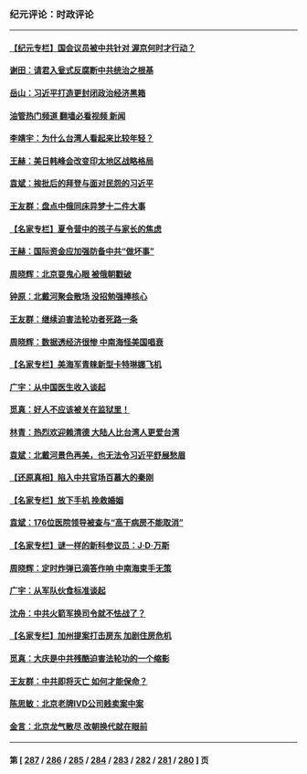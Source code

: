 ### 纪元评论：时政评论
---
#### [【纪元专栏】国会议员被中共针对 渥京何时才行动？](../../pages/nsc1025/n14055343.md?08180330) 
#### [谢田：请君入瓮式反腐断中共统治之根基](../../pages/nsc1025/n14055925.md?08180330) 
#### [岳山：习近平打造更封闭政治经济黑箱](../../pages/nsc1025/n14055641.md?08180330) 
#### [油管热门频道 翻墙必看视频 新闻](ok?08180330)
#### [李靖宇：为什么台湾人看起来比较年轻？](../../pages/nsc1025/n14055857.md?08180330) 
#### [王赫：美日韩峰会改变印太地区战略格局](../../pages/nsc1025/n14055686.md?08180330) 
#### [袁斌：挨批后的拜登与面对民怨的习近平](../../pages/nsc1025/n14055660.md?08180330) 
#### [王友群：盘点中俄同床异梦十二件大事](../../pages/nsc1025/n14055390.md?08180330) 
#### [【名家专栏】夏令营中的孩子与家长的焦虑](../../pages/nsc1025/n14053753.md?08180330) 
#### [王赫：国际资金应加强防备中共“做坏事”](../../pages/nsc1025/n14054757.md?08180330) 
#### [周晓辉：北京耍鬼心眼 被俄朝戳破](../../pages/nsc1025/n14055257.md?08180330) 
#### [钟原：北戴河聚会散场 没招勉强捧核心](../../pages/nsc1025/n14054723.md?08180330) 
#### [王友群：继续迫害法轮功者死路一条](../../pages/nsc1025/n14054575.md?08180330) 
#### [周晓辉：数据透经济很惨 中南海怪美国唱衰](../../pages/nsc1025/n14054560.md?08180330) 
#### [【名家专栏】美海军青睐新型卡特琳娜飞机](../../pages/nsc1025/n14054378.md?08180330) 
#### [广宇：从中国医生收入谈起](../../pages/nsc1025/n14054227.md?08180330) 
#### [觅真：好人不应该被关在监狱里！](../../pages/nsc1025/n14054206.md?08180330) 
#### [林青：热烈欢迎赖清德 大陆人比台湾人更爱台湾](../../pages/nsc1025/n14054171.md?08180330) 
#### [袁斌：北戴河景色再美，也无法令习近平舒展愁眉](../../pages/nsc1025/n14054154.md?08180330) 
#### [【还原真相】陷入中共官场百慕大的秦刚](../../pages/nsc1025/n14054005.md?08180330) 
#### [【名家专栏】放下手机 挽救婚姻](../../pages/nsc1025/n14050918.md?08180330) 
#### [袁斌：176位医院领导被查与“高干病房不能取消”](../../pages/nsc1025/n14053558.md?08180330) 
#### [【名家专栏】谜一样的新科参议员：J‧D‧万斯](../../pages/nsc1025/n14053130.md?08180330) 
#### [周晓辉：定时炸弹已滴答作响 中南海束手无策](../../pages/nsc1025/n14053211.md?08180330) 
#### [广宇：从军队伙食标准谈起](../../pages/nsc1025/n14053117.md?08180330) 
#### [沈舟：中共火箭军换司令就不怯战了？](../../pages/nsc1025/n14053014.md?08180330) 
#### [【名家专栏】加州提案打击房东 加剧住房危机](../../pages/nsc1025/n14052416.md?08180330) 
#### [觅真：大庆是中共残酷迫害法轮功的一个缩影](../../pages/nsc1025/n14052978.md?08180330) 
#### [王友群：中共即将灭亡 如何才能保命？](../../pages/nsc1025/n14052925.md?08180330) 
#### [陈思敏：北京老牌IVD公司贱卖案中案](../../pages/nsc1025/n14052598.md?08180330) 
#### [金言：北京龙气散尽 改朝换代就在眼前](../../pages/nsc1025/n14052580.md?08180330) 

---
#### 第 [ [287](./287.md?08180330) / [286](./286.md?08180330) / [285](./285.md?08180330) / [284](./284.md?08180330) / [283](./283.md?08180330) / [282](./282.md?08180330) / [281](./281.md?08180330) / [280](./280.md?08180330) ] 页
